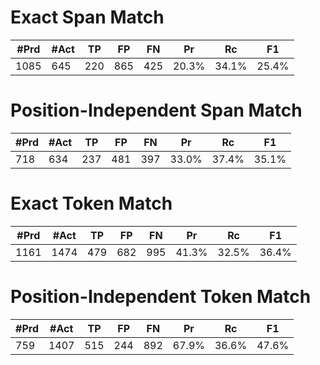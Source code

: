 
Exact Span Match
================
|  #Prd  |  #Act  |   TP   |   FP   |   FN   |   Pr   |   Rc   |   F1   |
| ------ | ------ | ------ | ------ | ------ | ------ | ------ | ------ |
|  1085  |  645   |  220   |  865   |  425   | 20.3%  | 34.1%  | 25.4%  |

Position-Independent Span Match
===============================
|  #Prd  |  #Act  |   TP   |   FP   |   FN   |   Pr   |   Rc   |   F1   |
| ------ | ------ | ------ | ------ | ------ | ------ | ------ | ------ |
|  718   |  634   |  237   |  481   |  397   | 33.0%  | 37.4%  | 35.1%  |

Exact Token Match
=================
|  #Prd  |  #Act  |   TP   |   FP   |   FN   |   Pr   |   Rc   |   F1   |
| ------ | ------ | ------ | ------ | ------ | ------ | ------ | ------ |
|  1161  |  1474  |  479   |  682   |  995   | 41.3%  | 32.5%  | 36.4%  |

Position-Independent Token Match
================================
|  #Prd  |  #Act  |   TP   |   FP   |   FN   |   Pr   |   Rc   |   F1   |
| ------ | ------ | ------ | ------ | ------ | ------ | ------ | ------ |
|  759   |  1407  |  515   |  244   |  892   | 67.9%  | 36.6%  | 47.6%  |
